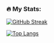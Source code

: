 ### :fire: My Stats:

[![GitHub Streak](http://github-readme-streak-stats.herokuapp.com?user=laomuon&theme=dark&background=000000)](https://git.io/streak-stats)

[![Top Langs](https://github-readme-stats.vercel.app/api/top-langs/?username=laomuon&layout=compact&theme=vision-friendly-dark)](https://github.com/anuraghazra/github-readme-stats)
